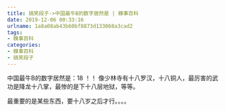 ```yaml
---
title: 搞笑段子->中国最牛B的数字居然是 | 糗事百科
date: 2019-12-06 00:33:16
urlname: 1a8a08ab43b60bf8873d133068a3cad2
tags: 
- 糗事百科
categories:
- 糗事百科
- 搞笑段子
---
```

中国最牛B的数字居然是：18 ！！ 像少林寺有十八罗汉，十八铜人，最厉害的武功是降龙十八掌，最惨的是下十八层地狱，等等。

最重要的是某些东西，要十八岁之后才行。。。。


